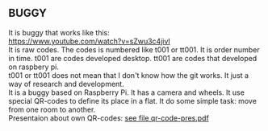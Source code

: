 ## BUGGY  
It is buggy that works like this:  
https://www.youtube.com/watch?v=sZwu3c4jivI  
It is raw codes. The codes is numbered like t001 or tt001. It is order number in time. t001 are codes developed desktop. tt001 are codes that developed on raspbery pi.  
t001 or tt001 does not mean that I don't know how the git works. It just a way of research and development.  
It is a buggy based on Raspberry Pi. It has a camera and wheels. It use special QR-codes to define its place in a flat. It do some simple task: move from one room to another.  
Presentaion about own QR-codes: [see file qr-code-pres.pdf](./qr-code-pres.pdf) 
 
